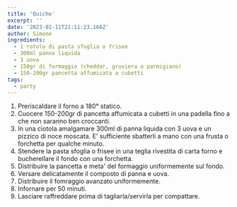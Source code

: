 ```yaml
---
title: 'Quiche'
excerpt: ''
date: '2023-02-11T21:11:23.166Z'
author: Simone
ingredients:
  - 1 rotolo di pasta sfoglia o frisee
  - 300ml panna liquida
  - 3 uova
  - 150gr di formaggio (cheddar, gruviera o parmigiano) 
  - 150-200gr pancetta affumicata a cubetti
tags:
  - party
---
```


1. Preriscaldare il forno a 180° statico.
2. Cuocere 150-200gr di pancetta affumicata a cubetti in una padella fino a che non saranno ben croccanti.
3. In una ciotola amalgamare 300ml di panna liquida con 3 uova e un pizzico di noce moscata. E' sufficiente sbatterli a mano con una frusta o forchetta per qualche minuto.
4. Stendere la pasta sfoglia o frisee in una teglia rivestita di carta forno e bucherellare il fondo con una forchetta.
5. Distribuire la pancetta e meta' del formaggio uniformemente sul fondo.
6. Versare delicatamente il composto di panna e uova.
7. Distribuire il fomraggio avanzato uniformemente.
8. Infornare per 50 minuti.
9. Lasciare raffreddare prima di tagliarla/servirla per compattare.
